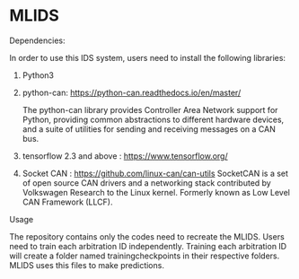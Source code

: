 # MLIDS

Dependencies: 

In order to use this IDS system, users need to install the following libraries: 
1. Python3
2. python-can: https://python-can.readthedocs.io/en/master/

    The python-can library provides Controller Area Network support for Python, providing common abstractions to different hardware devices, and a suite of utilities for sending and receiving messages on a CAN bus.

3. tensorflow 2.3 and above : https://www.tensorflow.org/
4. Socket CAN : https://github.com/linux-can/can-utils
SocketCAN is a set of open source CAN drivers and a networking stack contributed by Volkswagen Research to the Linux kernel. Formerly known as Low Level CAN Framework (LLCF).

Usage

The repository contains only the codes need to recreate the MLIDS. Users need to train each arbitration ID independently. Training each arbitration ID will create a folder named trainingcheckpoints in their respective folders. MLIDS uses this files to make predictions. 

  
  
 


